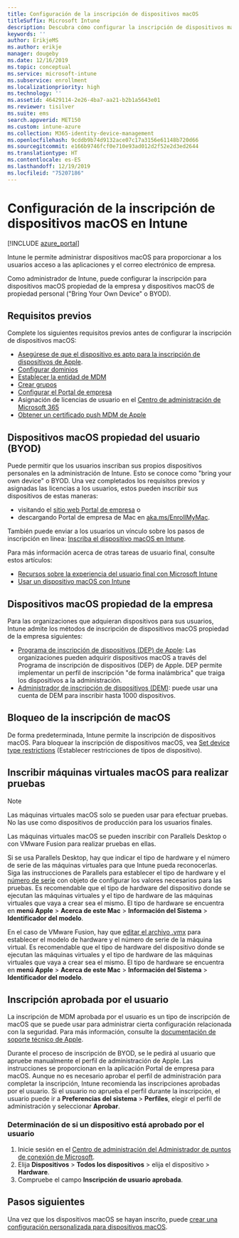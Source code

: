 ```yaml
---
title: Configuración de la inscripción de dispositivos macOS
titleSuffix: Microsoft Intune
description: Descubra cómo configurar la inscripción de dispositivos macOS en Intune.
keywords: ''
author: ErikjeMS
ms.author: erikje
manager: dougeby
ms.date: 12/16/2019
ms.topic: conceptual
ms.service: microsoft-intune
ms.subservice: enrollment
ms.localizationpriority: high
ms.technology: ''
ms.assetid: 46429114-2e26-4ba7-aa21-b2b1a5643e01
ms.reviewer: tisilver
ms.suite: ems
search.appverid: MET150
ms.custom: intune-azure
ms.collection: M365-identity-device-management
ms.openlocfilehash: 9cddb9b74d9132ace07c17a3156e61148b720d66
ms.sourcegitcommit: e166b9746fcf0e710e93ad012d2f52e2d3ed2644
ms.translationtype: HT
ms.contentlocale: es-ES
ms.lasthandoff: 12/19/2019
ms.locfileid: "75207186"
---
```

# <a name="set-up-enrollment-for-macos-devices-in-intune"></a>Configuración de la inscripción de dispositivos macOS en Intune

[!INCLUDE [azure_portal](../includes/azure_portal.md)]

Intune le permite administrar dispositivos macOS para proporcionar a los usuarios acceso a las aplicaciones y el correo electrónico de empresa.

Como administrador de Intune, puede configurar la inscripción para dispositivos macOS propiedad de la empresa y dispositivos macOS de propiedad personal ("Bring Your Own Device" o BYOD). 

## <a name="prerequisites"></a>Requisitos previos

Complete los siguientes requisitos previos antes de configurar la inscripción de dispositivos macOS:

- [Asegúrese de que el dispositivo es apto para la inscripción de dispositivos de Apple](https://support.apple.com/en-us/HT204142#eligibility).
- [Configurar dominios](../fundamentals/custom-domain-name-configure.md)
- [Establecer la entidad de MDM](../fundamentals/mdm-authority-set.md)
- [Crear grupos](../fundamentals/groups-add.md)
- [Configurar el Portal de empresa](../apps/company-portal-app.md)
- Asignación de licencias de usuario en el [Centro de administración de Microsoft 365](https://go.microsoft.com/fwlink/p/?LinkId=698854)
- [Obtener un certificado push MDM de Apple](../enrollment/apple-mdm-push-certificate-get.md)

## <a name="user-owned-macos-devices-byod"></a>Dispositivos macOS propiedad del usuario (BYOD)

Puede permitir que los usuarios inscriban sus propios dispositivos personales en la administración de Intune. Esto se conoce como "bring your own device" o BYOD. Una vez completados los requisitos previos y asignadas las licencias a los usuarios, estos pueden inscribir sus dispositivos de estas maneras:
- visitando el [sitio web Portal de empresa](https://portal.manage.microsoft.com) o
- descargando Portal de empresa de Mac en [aka.ms/EnrollMyMac](https://aka.ms/EnrollMyMac).

También puede enviar a los usuarios un vínculo sobre los pasos de inscripción en línea: [Inscriba el dispositivo macOS en Intune](https://docs.microsoft.com/intune-user-help/enroll-your-device-in-intune-macos).

Para más información acerca de otras tareas de usuario final, consulte estos artículos:

- [Recursos sobre la experiencia del usuario final con Microsoft Intune](../fundamentals/end-user-educate.md)
- [Usar un dispositivo macOS con Intune](/intune-user-help/using-your-macos-device-with-intune)

## <a name="company-owned-macos-devices"></a>Dispositivos macOS propiedad de la empresa
Para las organizaciones que adquieran dispositivos para sus usuarios, Intune admite los métodos de inscripción de dispositivos macOS propiedad de la empresa siguientes:
- [Programa de inscripción de dispositivos (DEP) de Apple](device-enrollment-program-enroll-macos.md): Las organizaciones pueden adquirir dispositivos macOS a través del Programa de inscripción de dispositivos (DEP) de Apple. DEP permite implementar un perfil de inscripción "de forma inalámbrica" que traiga los dispositivos a la administración.
- [Administrador de inscripción de dispositivos (DEM)](device-enrollment-manager-enroll.md): puede usar una cuenta de DEM para inscribir hasta 1000 dispositivos.

## <a name="block-macos-enrollment"></a>Bloqueo de la inscripción de macOS
De forma predeterminada, Intune permite la inscripción de dispositivos macOS. Para bloquear la inscripción de dispositivos macOS, vea [Set device type restrictions](enrollment-restrictions-set.md) (Establecer restricciones de tipos de dispositivo).

## <a name="enroll-virtual-macos-machines-for-testing"></a>Inscribir máquinas virtuales macOS para realizar pruebas

> [!NOTE]
> Las máquinas virtuales macOS solo se pueden usar para efectuar pruebas. No las use como dispositivos de producción para los usuarios finales. 

Las máquinas virtuales macOS se pueden inscribir con Parallels Desktop o con VMware Fusion para realizar pruebas en ellas. 

Si se usa Parallels Desktop, hay que indicar el tipo de hardware y el número de serie de las máquinas virtuales para que Intune pueda reconocerlas. Siga las instrucciones de Parallels para establecer el tipo de hardware y el [número de serie](http://kb.parallels.com/123455) con objeto de configurar los valores necesarios para las pruebas. Es recomendable que el tipo de hardware del dispositivo donde se ejecutan las máquinas virtuales y el tipo de hardware de las máquinas virtuales que vaya a crear sea el mismo. El tipo de hardware se encuentra en **menú Apple** > **Acerca de este Mac** > **Información del Sistema** > **Identificador del modelo**. 

En el caso de VMware Fusion, hay que [editar el archivo .vmx](https://kb.vmware.com/s/article/1014782) para establecer el modelo de hardware y el número de serie de la máquina virtual. Es recomendable que el tipo de hardware del dispositivo donde se ejecutan las máquinas virtuales y el tipo de hardware de las máquinas virtuales que vaya a crear sea el mismo. El tipo de hardware se encuentra en **menú Apple** > **Acerca de este Mac** > **Información del Sistema** > **Identificador del modelo**. 

## <a name="user-approved-enrollment"></a>Inscripción aprobada por el usuario
La inscripción de MDM aprobada por el usuario es un tipo de inscripción de macOS que se puede usar para administrar cierta configuración relacionada con la seguridad. Para más información, consulte la [documentación de soporte técnico de Apple](https://support.apple.com/HT208019).  
 
Durante el proceso de inscripción de BYOD, se le pedirá al usuario que apruebe manualmente el perfil de administración de Apple. Las instrucciones se proporcionan en la aplicación Portal de empresa para macOS. Aunque no es necesario aprobar el perfil de administración para completar la inscripción, Intune recomienda las inscripciones aprobadas por el usuario. Si el usuario no aprueba el perfil durante la inscripción, el usuario puede ir a **Preferencias del sistema** > **Perfiles**, elegir el perfil de administración y seleccionar **Aprobar**.    

### <a name="find-out-if-a-device-is-user-approved"></a>Determinación de si un dispositivo está aprobado por el usuario
1. Inicie sesión en el [Centro de administración del Administrador de puntos de conexión de Microsoft](https://go.microsoft.com/fwlink/?linkid=2109431).
2. Elija **Dispositivos** > **Todos los dispositivos** > elija el dispositivo > **Hardware**.
3. Compruebe el campo **Inscripción de usuario aprobada**.


## <a name="next-steps"></a>Pasos siguientes

Una vez que los dispositivos macOS se hayan inscrito, puede [crear una configuración personalizada para dispositivos macOS](../configuration/custom-settings-macos.md).
